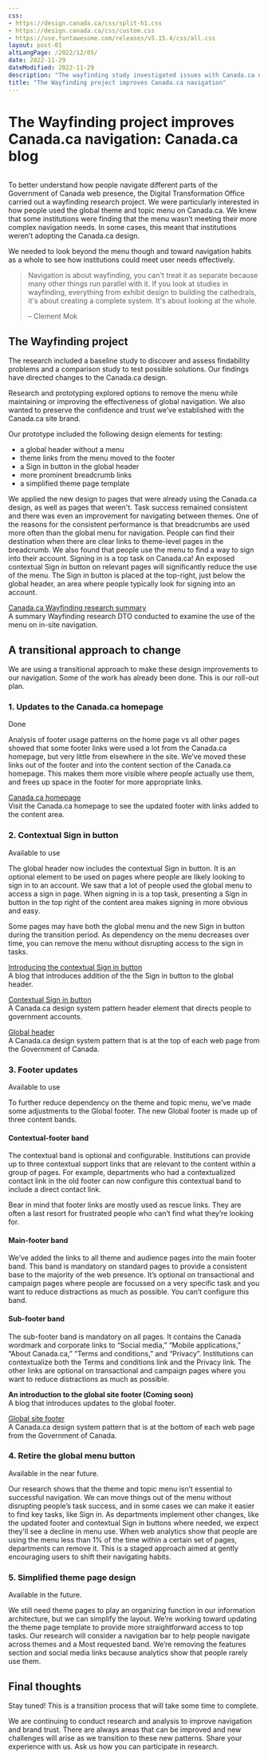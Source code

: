 ```yaml
---
css:
- https://design.canada.ca/css/split-h1.css
- https://design.canada.ca/css/custom.css
- https://use.fontawesome.com/releases/v5.15.4/css/all.css
layout: post-01
altLangPage: /2022/12/05/
date: 2022-11-29
dateModified: 2022-11-29
description: "The wayfinding study investigated issues with Canada.ca navigation and informed changes to improve navigation and simplify the adoption of the Canada.ca design for departments and agencies.  The main improvements include the introduction of a new sign in button, removing the menu button, a contextual footer band, a main footer band with themes, and a simplified design for the theme page."
title: "The Wayfinding project improves Canada.ca navigation"
---
```

<h1 property="name" id="wb-cont" dir="ltr"><span class="stacked"><span>The Wayfinding project improves Canada.ca navigation</span>: <span>Canada.ca blog</span></span></h1>
<div class="row"><div class="col-md-8">
<img src="/images/thumbs/2022-11-29.png" class="img-responsive" alt="" />
  </div>  
  </div>
<p class="mrgn-tp-lg">To better understand how people navigate different parts of the Government of Canada web presence, the Digital Transformation Office carried out a wayfinding research project.  We were particularly interested in how people used the global theme and topic menu on Canada.ca.  We knew that some institutions were finding that the menu wasn’t meeting their more complex navigation needs.   In some cases, this meant that institutions weren’t adopting the Canada.ca design.</p>

<p>We needed to look beyond the menu though and toward navigation habits as a whole to see how institutions could meet user needs effectively.</p>
<div class="row"><div class="col-md-8 mrgn-tp-lg">
<blockquote class="mrgn-tp-lg">
  <p>Navigation is about wayfinding, you can't treat it as separate because many other things run parallel with it. If you look at studies in wayfinding, everything from exhibit design to building the cathedrals, it's about creating a complete system. It's about looking at the whole.</p>

  <p>– Clement Mok</p>
</blockquote></div></div>
<div class="clearfix"></div>

<h2>The Wayfinding project</h2>
<p>The research included a baseline study to discover and assess findability problems and a comparison study to test possible solutions. Our findings have directed changes to the Canada.ca design.</p>
<p>Research and prototyping explored options to remove the menu while maintaining or improving the effectiveness of global navigation.  We also wanted to preserve the confidence and trust we’ve established with the Canada.ca site brand.</p>
<p>Our prototype included the following design elements for testing:</p>
<ul>
  <li>a global header without a menu</li>
   <li>theme links from the menu moved to the footer</li>
   <li>a Sign in button in the global header</li>
   <li>more prominent breadcrumb links</li>
   <li>a simplified theme page template</li>
</ul>
<p>We applied the new design to pages that were already using the Canada.ca design, as well as pages that weren't. Task success remained consistent and there was even an improvement for navigating between themes.  One of the reasons for the consistent performance is that breadcrumbs are used more often than the global menu for navigation.  People can find their destination when there are clear links to theme-level pages in the breadcrumb.  We also found that people use the menu to find a way to sign into their account.  Signing in is a top task on Canada.ca!  An exposed contextual Sign in button on relevant pages will significantly reduce the use of the menu.  The Sign in button is placed at the top-right, just below the global header, an area where people typically look for signing into an account.</p>

<div class="row"><div class="col-md-8 mrgn-tp-lg mrgn-bttm-lg">
  <div class="well small">
<p><a href="#">Canada.ca Wayfinding research summary</a><br>
 A summary Wayfinding research DTO conducted to examine the use of the menu on in-site navigation.</p>
</div></div></div>
<div class="clearfix"></div>
<h2 class="mrgn-tp-lg">A transitional approach to change</h2>
<p>We are using a transitional approach to make these design improvements to our navigation.  Some of the work has already been done. This is our roll-out plan.</p>
<h3>1. Updates to the Canada.ca homepage</h3>
<p><span class="fas fa-check text-success mrgn-rght-sm"></span> Done</p>
<p>Analysis of footer usage patterns on the home page vs all other pages showed that some footer links were used a lot from the Canada.ca homepage, but very little from elsewhere in the site. We’ve moved these links out of the footer and into the content section of the Canada.ca homepage. This makes them more visible where people actually use them, and frees up space in the footer for more appropriate links.</p>

<div class="row"><div class="col-md-8 mrgn-tp-lg mrgn-bttm-lg">
  <div class="well small">
<p><a href="https://www.canada.ca/en.html">Canada.ca homepage</a><br>
 Visit the Canada.ca homepage to see the updated footer with links added to the content area.</p>
</div></div></div>
<div class="clearfix"></div>
<h3 class="mrgn-tp-lg">2. Contextual Sign in button</h3>
<p><span class="fas fa-check text-success mrgn-rght-sm"></span> Available to use</p>
<p>The global header now includes the contextual Sign in button.  It is an optional element to be used on pages where people are likely looking to sign in to an account.  We saw that a lot of people used the global menu to access a sign in page.  When signing in is a top task, presenting a Sign in button in the top right of the content area makes signing in more obvious and easy.</p> 
<p>Some pages may have both the global menu and the new Sign in button during the transition period.  As dependency on the menu decreases over time, you can remove the menu without disrupting access to the sign in tasks.</p> 
<div class="row"><div class="col-md-8 mrgn-tp-lg mrgn-bttm-lg">
  <div class="well small">
<p><a href="https://blog.canada.ca/2022/09/23/introducing-contextual-sign-in-button">Introducing the contextual Sign in button</a><br>
 A blog that introduces addition of the the Sign in button to the global header.</p>
    <p><a href="https://design.canada.ca/common-design-patterns/contextual-signin.html">Contextual Sign in button</a><br>
 A Canada.ca design system pattern header element that directs people to government accounts.</p>
    <p><a href="https://design.canada.ca/common-design-patterns/global-header.html">Global header</a><br>
  A Canada.ca design system pattern that is at the top of each web page from the Government of Canada.</p>
</div></div></div>
<div class="clearfix"></div>
<h3 class="mrgn-tp-lg">3. Footer updates</h3>
<p><span class="fas fa-check text-success mrgn-rght-sm"></span> Available to use</p>
<p>To further reduce dependency on the theme and topic menu, we’ve made some adjustments to the Global footer. The new Global footer is made up of three content bands.</p>  
<h4>Contextual-footer band</h4>
<p>The contextual band is optional and configurable.  Institutions can provide up to three contextual support links that are relevant to the content within a  group of pages. For example, departments who had a contextualized contact link in the old footer can now configure this contextual band to include a direct contact link.</p>   
<p>Bear in mind that footer links are mostly used as rescue links. They are often a last resort for frustrated people who can’t find what they’re looking for.</p>  
<h4>Main-footer band</h4>
<p>We’ve added the links to all theme and audience pages into the main footer band. This band is mandatory on standard pages to provide a consistent base to the majority of the web presence. It’s optional on transactional and campaign pages where people are focussed on a very specific task and you want to reduce distractions as much as possible.  You can’t configure this band.</p>  
<h4>Sub-footer band</h4>
<p>The sub-footer band is mandatory on all pages.  It contains the Canada wordmark and corporate links to “Social media,” “Mobile applications,” “About Canada.ca,” “Terms and conditions,” and “Privacy”. Institutions can contextualize both the Terms and conditions link and the Privacy link. The other links are optional on transactional and campaign pages where you want to reduce distractions as much as possible.</p> 
<div class="row"><div class="col-md-8 mrgn-tp-lg mrgn-bttm-lg">
  <div class="well small">
    <p><strong>An introduction to the global site footer (Coming soon)</strong><br>
 A blog that introduces updates to the global footer.</p>
    <p><a href="https://design.canada.ca/common-design-patterns/site-footer.html">Global site footer</a><br>
  A Canada.ca design system pattern that is at the bottom of each web page from the Government of Canada.</p>
</div></div></div>
<div class="clearfix"></div>
<h3 class="mrgn-tp-lg">4. Retire the global menu button</h3>
<p><span class="fas fa-circle text-warning mrgn-rght-sm"></span> Available in the near future.</p>
<p>Our research shows that the theme and topic menu isn’t essential to successful navigation. We can move things out of the menu without disrupting people’s task success, and in some cases we can make it easier to find key tasks, like Sign in.  As departments implement other changes, like the updated footer and contextual Sign in buttons where needed, we expect they'll see a decline in menu use. When web analytics show that people are using the menu less than 1% of the time within a certain set of pages, departments can remove it. This is a staged approach aimed at gently encouraging users to shift their navigating habits.</p>
<h3 class="mrgn-tp-lg">5. Simplified theme page design</h3>
<p><span class="fas fa-circle text-warning mrgn-rght-sm"></span> Available in the future.</p>
<p>We still need theme pages to play an organizing function in our information architecture, but we can simplify the layout. We’re working toward updating the theme page template to provide more straightforward access to top tasks.  Our research will consider a navigation bar to help people navigate across themes and a Most requested band.   We’re removing the features section and social media links because analytics show that people rarely use them.</p>
<h2>Final thoughts</h2>
<p>Stay tuned!  This is a transition process that will take some time to complete.</p>
<p>We are continuing to conduct research and analysis to improve navigation and brand trust.   There are always areas that can be improved and new challenges will arise as we transition to these new patterns.  Share your experience with us.  Ask us how you can participate in research.</p>
<!--<h2>Connect with the Digital Transformation Office</h2>
<ul>
  <li>Email: <a href="mailto:dto.btn@tbs-sct.gc.ca">dto.btn@tbs-sct.gc.ca</a></li>
<li>Twitter: #CanadaDotCa (English) / #CanadaPointCa (French)</li>
  <li>Slack: <a href="http://design-GC-conception.slack.com">http://design-GC-conception.slack.com</a></li>
  </ul>
 <h2>Sign up to the Digital Transformation Office mailing list</h2>-->

